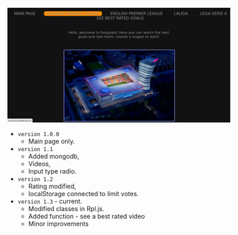![Screen](public/screenshot.png)

- `version 1.0.0`
  - Main page only.
- `version 1.1`
  - Added mongodb,
  - Videos,
  - Input type radio.
- `version 1.2` 
  - Rating modified, 
  - localStorage connected to limit votes.
- `version 1.3` - current. 
  - Modified classes in Rpl.js. 
  - Added function - see a best rated video
  - Minor improvements
  